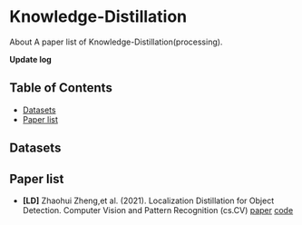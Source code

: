 # Knowledge-Distillation
About A paper list of  Knowledge-Distillation(processing).

**Update log**

## Table of Contents
* [Datasets](https://github.com/PHL22/Knowledge-Distillation/blob/main/README.md#datasets)
* [Paper list](https://github.com/PHL22/Knowledge-Distillation#paper-list)

## Datasets

## Paper list
* **[LD]** Zhaohui Zheng,et al. (2021). Localization Distillation for Object Detection. Computer Vision and Pattern Recognition (cs.CV) [paper](https://arxiv.org/abs/2102.12252v2) [code](https://github.com/HikariTJU/LD)
